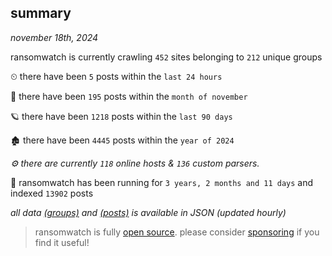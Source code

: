 
## summary
_november 18th, 2024_

ransomwatch is currently crawling `452` sites belonging to `212` unique groups

⏲ there have been `5` posts within the `last 24 hours`

🦈 there have been `195` posts within the `month of november`

🪐 there have been `1218` posts within the `last 90 days`

🏚 there have been `4445` posts within the `year of 2024`

_⚙️ there are currently `118` online hosts & `136` custom parsers._

🦕 ransomwatch has been running for `3 years, 2 months and 11 days` and indexed `13902` posts

_all data  [(groups)](http://ransomwhat.telemetry.ltd/groups) and [(posts)](http://ransomwhat.telemetry.ltd/posts) is available in JSON (updated hourly)_

> ransomwatch is fully [open source](https://github.com/joshhighet/ransomwatch#ransomwatch--). please consider [sponsoring](https://github.com/sponsors/joshhighet) if you find it useful!
